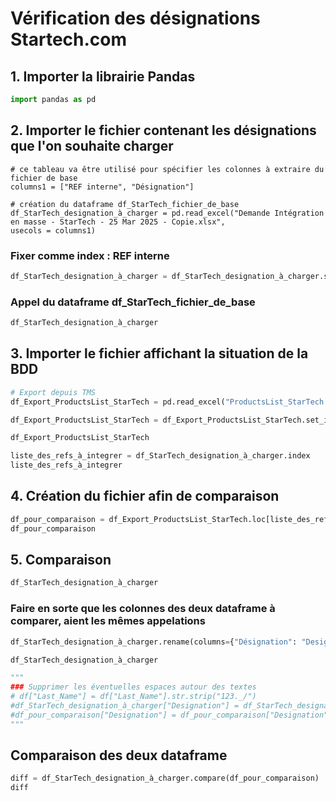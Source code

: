 # Vérification des désignations Startech.com

## 1. Importer la librairie Pandas
```python
import pandas as pd
```

## 2. Importer le fichier contenant les désignations que l'on souhaite charger
```pyton
# ce tableau va être utilisé pour spécifier les colonnes à extraire du fichier de base
columns1 = ["REF interne", "Désignation"]

# création du dataframe df_StarTech_fichier_de_base
df_StarTech_designation_à_charger = pd.read_excel("Demande Intégration en masse - StarTech - 25 Mar 2025 - Copie.xlsx",
usecols = columns1)
```

### Fixer comme index : REF interne
```python
df_StarTech_designation_à_charger = df_StarTech_designation_à_charger.set_index("REF interne")
```

### Appel du dataframe df_StarTech_fichier_de_base
```python
df_StarTech_designation_à_charger
```

## 3. Importer le fichier affichant la situation de la BDD
```python
# Export depuis TMS
df_Export_ProductsList_StarTech = pd.read_excel("ProductsList_StarTech.xlsx", usecols = ["[FR.REPORTING.PRODUCTSLIST.INTERNAL_REF]", "Designation"])

df_Export_ProductsList_StarTech = df_Export_ProductsList_StarTech.set_index("[FR.REPORTING.PRODUCTSLIST.INTERNAL_REF]")

df_Export_ProductsList_StarTech
```

```python
liste_des_refs_à_integrer = df_StarTech_designation_à_charger.index
liste_des_refs_à_integrer
```

## 4. Création du fichier afin de comparaison
```python
df_pour_comparaison = df_Export_ProductsList_StarTech.loc[liste_des_refs_à_integrer]
df_pour_comparaison
```

## 5. Comparaison
```python
df_StarTech_designation_à_charger
```

### Faire en sorte que les colonnes des deux dataframe à comparer, aient les mêmes appelations
```python
df_StarTech_designation_à_charger.rename(columns={"Désignation": "Designation"}, inplace = True)

df_StarTech_designation_à_charger
```

```python
"""
### Supprimer les éventuelles espaces autour des textes
# df["Last_Name"] = df["Last_Name"].str.strip("123._/")
#df_StarTech_designation_à_charger["Designation"] = df_StarTech_designation_à_charger["Designation"].str.strip()
#df_pour_comparaison["Designation"] = df_pour_comparaison["Designation"].str.strip()
"""
```

## Comparaison des deux dataframe
```python
diff = df_StarTech_designation_à_charger.compare(df_pour_comparaison)
diff
```
